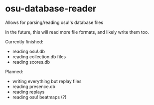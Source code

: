 # osu-database-reader
Allows for parsing/reading osu!'s database files

In the future, this will read more file formats, and likely write them too.

Currently finished:
* reading osu!.db
* reading collection.db files
* reading scores.db

Planned:
* writing everything but replay files
* reading presence.db
* reading replays
* reading osu! beatmaps (?)
